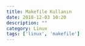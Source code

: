 ```yaml
---
title: Makefile Kullanın
date: 2018-12-03 10:20
description: ""
category: Linux
tags: ['linux', 'makefile']
---
```


<Title/>

Bazen kullandığımız komutları unutuyoruz ve her projede farklı farklı komutlar çalıştırmamız gerekebiliyor.. veya dosyaları başkalarına göndereceğimiz zaman hangi komutları kullanmaları gerektiğini tam olarak açıklayamıyabiliyoruz. İşte tam bu noktada projeye özel komutlat oluşturmak için `Makefile` kullanabilirsiniz.

Klasörde oluşturacağınız `Makefile`(uzantısı yok, ilk harfi büyük) dosyasına `serve` komutunu eklediğimizde artık altındaki satırı çalıştıracak.. alttaki satırda yazacağınız komutu başlatmadan önce `tab` tuşuna basmanız gerekiyor.


```
serve:
  jekyll serve
```

#### Makefile Dosyasını Nasıl Çalıştıracağım ?
`make` yazıp `tab` tuşuna basarsanız `Makefile` içerisinde hazırlanmış olan komutu görebilirsiniz. Bu örnekte olduğu gibi `make serve` yazdığınızda serve içesidindeki işlemler gerçekleşecektir. Sadece `make` yazıp `enter` tuşuna bastığınızda ilk komut çalışacaktır. Yine yukardakı örnekte tek komut (serve) olduğu için `make serve` komutunu çalıştırmış olacaksınız.

### Projenizi Hazırlarken Uyguladığınız Adımları Makefile ile gösterin ;)

Paylaştığınız projenizle ilgili adımları Makefile ile oluşturduğunuzda projenin mantığını daha iyi anlatabileceğinizi düşünüyorum.

#### Örnek:
```
1-npm-init:
        npm init

2-add-dependencies:
        npm install webpack --save && npm install react --save && npm install react-dom --save && npm install babel-core --save &$

3-create-index:
        echo '<!DOCTYPE html>'  > index.html
        echo '<html lang = "en">'  >> index.html
        echo '  <head>'  >> index.html
        echo '    <meta charset = "UTF-8">'  >> index.html
        echo '    <title>React App</title>'  >> index.html
        echo '  </head>'  >> index.html
        echo '<body>'  >> index.html
        echo '  <div id = "app"></div>'  >> index.html
        echo '  <script src = "index.js"></script>'  >> index.html
        echo '</body>'  >> index.html
        echo '</html>'  >> index.html

4-create-appjsx:
        echo "import React from 'react';" > App.jsx
        echo "class App extends React.Component {" >> App.jsx
        echo "   render() {" >> App.jsx
        echo "" >> App.jsx
        echo "  var i = 1;" >> App.jsx
        echo "" >> App.jsx
        echo "      return (" >> App.jsx
        echo "         <div>" >> App.jsx
        echo "            <h1>{i == 1 ? 'True!' : 'False'}</h1>" >> App.jsx
        echo "            Hello World!!!" >> App.jsx
        echo "         </div>" >> App.jsx
        echo "      );" >> App.jsx
        echo "   }" >> App.jsx
        echo "}" >> App.jsx
        echo "export default App;" >> App.jsx

5-create-mainjs:
        echo "import React from 'react';" > main.js
        echo "import ReactDOM from 'react-dom';" >> main.js
        echo "import App from './App.jsx';" >> main.js
        echo "ReactDOM.render(<App />, document.getElementById('app'));" >> main.js

6-OR-Create-All-Files: 3-create-index 4-create-appjsx 5-create-mainjs

7-OR-Create-Empty-Files:
        touch index.html && touch App.jsx && touch main.js && touch webpack.config.js

10-start:
        npm start

```


Makefile oluşturmak için tutorial : [makefile-tutorial]

[makefile-tutorial]: http://mrbook.org/blog/tutorials/make/
